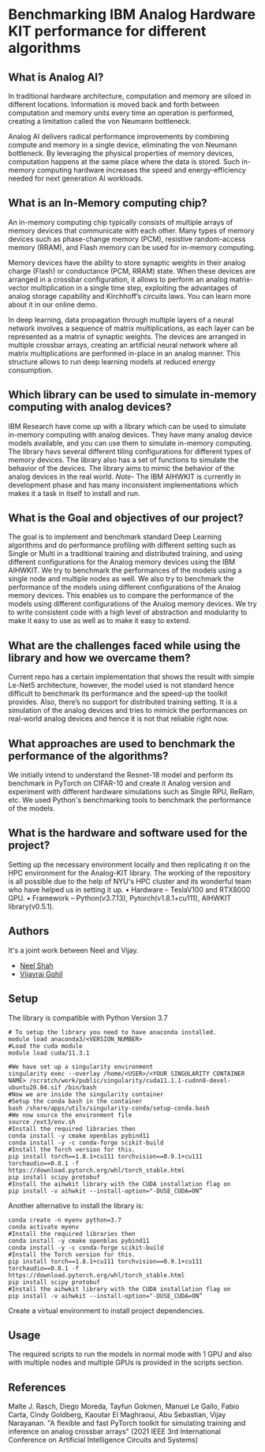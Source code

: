 # Benchmarking IBM Analog Hardware KIT performance for different algorithms

## What is Analog AI?

In traditional hardware architecture, computation and memory are siloed in different locations. Information is moved back and forth between computation and memory units every time an operation is performed, creating a limitation called the von Neumann bottleneck.



Analog AI delivers radical performance improvements by combining compute and memory in a single device, eliminating the von Neumann bottleneck. By leveraging the physical properties of memory devices, computation happens at the same place where the data is stored. Such in-memory computing hardware increases the speed and energy-efficiency needed for next generation AI workloads.


## What is an In-Memory computing chip?

An in-memory computing chip typically consists of multiple arrays of memory devices that communicate with each other. Many types of memory devices such as phase-change memory (PCM), resistive random-access memory (RRAM), and Flash memory can be used for in-memory computing.

Memory devices have the ability to store synaptic weights in their analog charge (Flash) or conductance (PCM, RRAM) state. When these devices are arranged in a crossbar configuration, it allows to perform an analog matrix-vector multiplication in a single time step, exploiting the advantages of analog storage capability and Kirchhoff’s circuits laws. You can learn more about it in our online demo.

In deep learning, data propagation through multiple layers of a neural network involves a sequence of matrix multiplications, as each layer can be represented as a matrix of synaptic weights. The devices are arranged in multiple crossbar arrays, creating an artificial neural network where all matrix multiplications are performed in-place in an analog manner. This structure allows to run deep learning models at reduced energy consumption.

## Which library can be used to simulate in-memory computing with analog devices?

IBM Research have come up with a library which can be used to simulate in-memory computing with analog devices. They have many analog device models available, and you can use them to simulate in-memory computing. The library havs several different tiling configurations for different types of memory devices. The library also has a set of functions to simulate the behavior of the devices. The library aims to mimic the behavior of the analog devices in the real world. 
*Note*- The IBM AIHWKIT is currently in development phase and has many inconsistent implementations which makes it a task in itself to install and run.

## What is the Goal and objectives of our project?

The goal is to implement and benchmark standard Deep Learning algorithms and do performance profiling with different setting such as Single or Multi in a traditional training and distributed training, and using different configurations for the Analog memory devices using the IBM AIHWKIT. We try to benchmark the performances of the models using a single node and multiple nodes as well. We also try to benchmark the performance of the models using different configurations of the Analog memory devices. This enables us to compare the performance of the models using different configurations of the Analog memory devices. We try to write consistent code with a high level of abstraction and modularity to make it easy to use as well as to make it easy to extend.

## What are the challenges faced while using the library and how we overcame them?
Current repo has a certain implementation that shows the result with simple Le-Net5 architecture, however, the model used is not standard hence difficult to benchmark its performance and the speed-up the toolkit provides. Also, there’s no support for distributed training setting.
It is a simulation of the analog devices and tries to mimick the performances on real-world analog devices and hence it is not that reliable right now.

## What approaches are used to benchmark the performance of the algorithms?
We initially intend to understand the Resnet-18 model and perform its benchmark in PyTorch on CIFAR-10 and create it Analog version and experiment with different hardware simulations such as Single RPU, ReRam, etc. We used Python's benchmarking tools to benchmark the performance of the models.

## What is the hardware and software used for the project?
Setting up the necessary environment locally and then replicating it on the HPC environment for the Analog-KIT library.
The working of the repository is all possible due to the help of NYU's HPC cluster and its wonderful team who have helped us in setting it up.
• Hardware – TeslaV100 and RTX8000 GPU.
• Framework – Python(v3.7.13), Pytorch(v1.8.1+cu111), AIHWKIT library(v0.5.1).

## Authors

It's a joint work between Neel and Vijay.

- [Neel Shah](https://www.github.com/deadpanther)
- [Vijayraj Gohil](https://www.github.com/vraj130)


## Setup

The library is compatible with Python Version 3.7

```
# To setup the library you need to have anaconda installed.
module load anaconda3/<VERSION_NUMBER>
#Load the cuda module
module load cuda/11.3.1

#We have set up a singularity environment
singularity exec --overlay /home/<USER>/<YOUR SINGULARITY CONTAINER NAME> /scratch/work/public/singularity/cuda11.1.1-cudnn8-devel-ubuntu20.04.sif /bin/bash
#Now we are inside the singularity container
#Setup the conda bash in the container
bash /share/apps/utils/singularity-conda/setup-conda.bash
#We now source the environment file
source /ext3/env.sh
#Install the required libraries then
conda install -y cmake openblas pybind11
conda install -y -c conda-forge scikit-build
#Install the Torch version for this.
pip install torch==1.8.1+cu111 torchvision==0.9.1+cu111 torchaudio==0.8.1 -f https://download.pytorch.org/whl/torch_stable.html
pip install scipy protobuf
#Install the aihwkit library with the CUDA installation flag on
pip install -v aihwkit --install-option="-DUSE_CUDA=ON”
```

Another alternative to install the library is:
```
conda create -n myenv python=3.7
conda activate myenv
#Install the required libraries then
conda install -y cmake openblas pybind11
conda install -y -c conda-forge scikit-build
#Install the Torch version for this.
pip install torch==1.8.1+cu111 torchvision==0.9.1+cu111 torchaudio==0.8.1 -f https://download.pytorch.org/whl/torch_stable.html
pip install scipy protobuf
#Install the aihwkit library with the CUDA installation flag on
pip install -v aihwkit --install-option="-DUSE_CUDA=ON”
```
Create a virtual environment to install project dependencies.

    
## Usage
The required scripts to run the models in normal mode with 1 GPU and also with multiple nodes and multiple GPUs is provided in the scripts section.


## References

Malte J. Rasch, Diego Moreda, Tayfun Gokmen, Manuel Le Gallo, Fabio Carta, Cindy Goldberg, Kaoutar El Maghraoui, Abu Sebastian, Vijay Narayanan. "A flexible and fast PyTorch toolkit for simulating training and inference on analog crossbar arrays" (2021 IEEE 3rd International Conference on Artificial Intelligence Circuits and Systems)